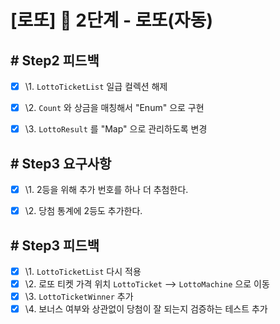 # [로또] 🚀 2단계 - 로또(자동)


## # Step2 피드백

- [x] \1. `LottoTicketList` 일급 컬렉션 해제
- [x] \2. `Count` 와 상금을 매칭해서 "Enum" 으로 구현
- [x] \3. `LottoResult` 를 "Map" 으로 관리하도록 변경


## # Step3 요구사항

- [x] \1. 2등을 위해 추가 번호를 하나 더 추첨한다.
- [x] \2. 당첨 통계에 2등도 추가한다.


## # Step3 피드백

- [x] \1. `LottoTicketList` 다시 적용
- [x] \2. 로또 티켓 가격 위치 `LottoTicket` --> `LottoMachine` 으로 이동
- [x] \3. `LottoTicketWinner` 추가
- [x] \4. 보너스 여부와 상관없이 당첨이 잘 되는지 검증하는 테스트 추가
